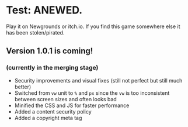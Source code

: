 # Test: ANEWED.
Play it on Newgrounds or itch.io. If you find this game somewhere else it has been stolen/pirated.
## Version 1.0.1 is coming!
### (currently in the merging stage)
* Security improvements and visual fixes (still not perfect but still much better)
* Switched from `vw` unit to `%` and `px` since the `vw` is too inconsistent between screen sizes and often looks bad
* Minified the CSS and JS for faster performance
* Added a content security policy
* Added a copyright meta tag
